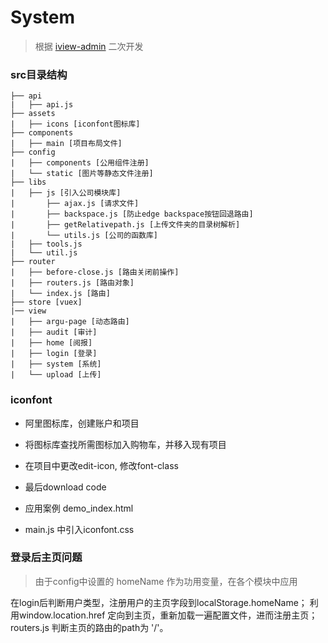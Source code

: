 # System
> 根据 [iview-admin](https://github.com/iview/iview-admin) 二次开发

### src目录结构
```
├── api
|   ├── api.js
├── assets
|   ├── icons [iconfont图标库]
├── components
|   ├── main [项目布局文件]
├── config
|   ├── components [公用组件注册]
|   └── static [图片等静态文件注册]
├── libs
|   ├── js [引入公司模块库]
|       ├── ajax.js [请求文件]
|       ├── backspace.js [防止edge backspace按钮回退路由]
|       ├── getRelativepath.js [上传文件夹的目录树解析]
|       └── utils.js [公司的函数库]
|   ├── tools.js
|   └── util.js
├── router
|   ├── before-close.js [路由关闭前操作]
|   ├── routers.js [路由对象]
|   └── index.js [路由]
├── store [vuex]
|── view
|   ├── argu-page [动态路由]
|   ├── audit [审计]
|   ├── home [阅报]
|   ├── login [登录]
|   ├── system [系统]
|   └── upload [上传]
```

### iconfont
- 阿里图标库，创建账户和项目
- 将图标库查找所需图标加入购物车，并移入现有项目
- 在项目中更改edit-icon, 修改font-class
- 最后download code

- 应用案例 demo_index.html

- main.js 中引入iconfont.css

### 登录后主页问题
> 由于config中设置的 homeName 作为功用变量，在各个模块中应用

在login后判断用户类型，注册用户的主页字段到localStorage.homeName；
利用window.location.href 定向到主页，重新加载一遍配置文件，进而注册主页；
routers.js 判断主页的路由的path为 '/'。
